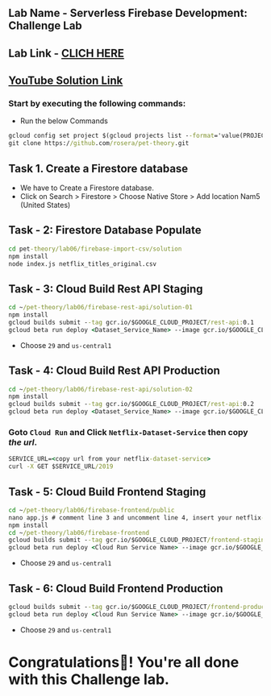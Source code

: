 ## Lab Name - Serverless Firebase Development: Challenge Lab
## Lab Link - [CLICH HERE](https://www.cloudskillsboost.google/focuses/14677?parent=catalog)

## [YouTube Solution Link](https://www.youtube.com/watch?v=-TefmOhEEPA)
### Start by executing the following commands:

* Run the below Commands 

```cmd
gcloud config set project $(gcloud projects list --format='value(PROJECT_ID)' --filter='qwiklabs-gcp')
git clone https://github.com/rosera/pet-theory.git
```
## Task 1. Create a Firestore database


* We have to Create a Firestore database.
* Click on Search > Firestore > Choose Native Store > Add location Nam5 (United States)

## Task - 2: Firestore Database Populate

```cmd
cd pet-theory/lab06/firebase-import-csv/solution
npm install
node index.js netflix_titles_original.csv
```

## Task - 3: Cloud Build Rest API Staging

```cmd
cd ~/pet-theory/lab06/firebase-rest-api/solution-01
npm install
gcloud builds submit --tag gcr.io/$GOOGLE_CLOUD_PROJECT/rest-api:0.1
gcloud beta run deploy <Dataset_Service_Name> --image gcr.io/$GOOGLE_CLOUD_PROJECT/rest-api:0.1 --allow-unauthenticated
```

* Choose `29` and `us-central1`


## Task - 4: Cloud Build Rest API Production

```cmd
cd ~/pet-theory/lab06/firebase-rest-api/solution-02
npm install
gcloud builds submit --tag gcr.io/$GOOGLE_CLOUD_PROJECT/rest-api:0.2
gcloud beta run deploy <Dataset_Service_Name> --image gcr.io/$GOOGLE_CLOUD_PROJECT/rest-api:0.2 --allow-unauthenticated
```

### Goto `Cloud Run` and Click `Netflix-Dataset-Service` then copy *the url*.

```cmd
SERVICE_URL=<copy url from your netflix-dataset-service>
curl -X GET $SERVICE_URL/2019
```

## Task - 5: Cloud Build Frontend Staging

```cmd
cd ~/pet-theory/lab06/firebase-frontend/public
nano app.js # comment line 3 and uncomment line 4, insert your netflix-dataset-service url
npm install
cd ~/pet-theory/lab06/firebase-frontend
gcloud builds submit --tag gcr.io/$GOOGLE_CLOUD_PROJECT/frontend-staging:0.1
gcloud beta run deploy <Cloud Run Service Name> --image gcr.io/$GOOGLE_CLOUD_PROJECT/frontend-staging:0.1
```

* Choose `29` and `us-central1`


## Task - 6: Cloud Build Frontend Production

```cmd
gcloud builds submit --tag gcr.io/$GOOGLE_CLOUD_PROJECT/frontend-production:0.1
gcloud beta run deploy <Cloud Run Service Name> --image gcr.io/$GOOGLE_CLOUD_PROJECT/frontend-production:0.1
```

* Choose `29` and `us-central1`

# Congratulations🎉! You're all done with this Challenge lab.
